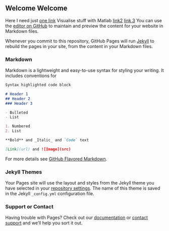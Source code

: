 ## Welcome Welcome
Here I need just [one link](https://github.com/yuval-harpaz/cnn-with-Matlab/blob/master/visualizeKeras/visiontools_importKeras2.html)
Visualise stuff with Matlab [link2](https://github.com/yuval-harpaz/cnn-with-Matlab/blob/master/visualizeKeras/visiontools_importKeras2.html)
[link 3](https://github.com/yuval-harpaz/cnn-with-Matlab/blob/gh-pages/visualizeKeras/visiontools_importKeras2.html)
You can use the [editor on GitHub](https://github.com/yuval-harpaz/cnn-with-Matlab/edit/master/README.md) to maintain and preview the content for your website in Markdown files.

Whenever you commit to this repository, GitHub Pages will run [Jekyll](https://jekyllrb.com/) to rebuild the pages in your site, from the content in your Markdown files.

### Markdown

Markdown is a lightweight and easy-to-use syntax for styling your writing. It includes conventions for

```markdown
Syntax highlighted code block

# Header 1
## Header 2
### Header 3

- Bulleted
- List

1. Numbered
2. List

**Bold** and _Italic_ and `Code` text

[Link](url) and ![Image](src)
```

For more details see [GitHub Flavored Markdown](https://guides.github.com/features/mastering-markdown/).

### Jekyll Themes

Your Pages site will use the layout and styles from the Jekyll theme you have selected in your [repository settings](https://github.com/yuval-harpaz/cnn-with-Matlab/settings). The name of this theme is saved in the Jekyll `_config.yml` configuration file.

### Support or Contact

Having trouble with Pages? Check out our [documentation](https://help.github.com/categories/github-pages-basics/) or [contact support](https://github.com/contact) and we’ll help you sort it out.
